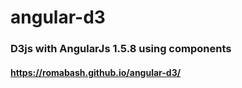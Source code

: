 # angular-d3
### D3js with AngularJs 1.5.8 using components
####  https://romabash.github.io/angular-d3/
